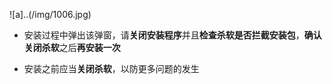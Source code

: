 ![a]..(/img/1006.jpg)

- 安装过程中弹出该弹窗，请**关闭安装程序**并且**检查杀软是否拦截安装包**，**确认关闭杀软**之后**再安装一次**

- 安装之前应当**关闭杀软**，以防更多问题的发生